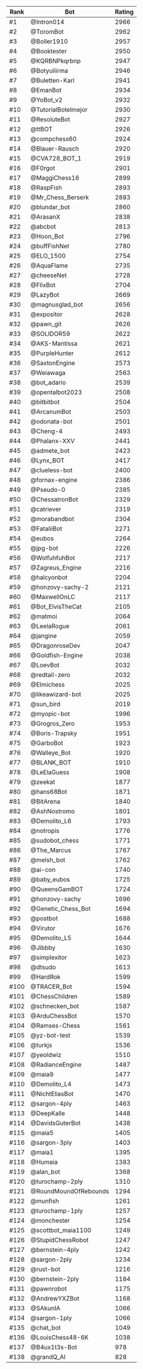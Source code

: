 Rank|Bot|Rating
---|---|---
#1|@Intron014|2966
#2|@ToromBot|2962
#3|@Boller1910|2957
#4|@Booktester|2950
#5|@KQRBNPkqrbnp|2947
#6|@Botyuliirma|2946
#7|@Buletten-Karl|2941
#8|@EmanBot|2934
#9|@YoBot_v2|2932
#10|@TutorialBotelmejor|2930
#11|@ResoluteBot|2927
#12|@ttBOT|2926
#13|@compchess60|2924
#14|@Blauer-Rausch|2920
#15|@CVA728_BOT_1|2919
#16|@F0rgot|2901
#17|@MaggiChess16|2899
#18|@RaspFish|2893
#19|@Mr_Chess_Berserk|2883
#20|@blundar_bot|2860
#21|@ArasanX|2838
#22|@abcbot|2813
#23|@Hoon_Bot|2796
#24|@buffFishNet|2780
#25|@ELO_1500|2754
#26|@AquaFlame|2735
#27|@cheeseNet|2728
#28|@FlixBot|2704
#29|@LazyBot|2669
#30|@magnusglad_bot|2656
#31|@expositor|2628
#32|@pawn_git|2626
#33|@SOLIDOR59|2622
#34|@AKS-Mantissa|2621
#35|@PurpleHunter|2612
#36|@SaxtonEngine|2573
#37|@Weiawaga|2563
#38|@bot_adario|2539
#39|@opentalbot2023|2508
#40|@bitbitbot|2504
#41|@ArcanumBot|2503
#42|@odonata-bot|2501
#43|@Cheng-4|2493
#44|@Phalanx-XXV|2441
#45|@admete_bot|2423
#46|@Lynx_BOT|2417
#47|@clueless-bot|2400
#48|@fornax-engine|2386
#49|@Pseudo-0|2385
#50|@ChessatronBot|2329
#51|@catriever|2319
#52|@morabandbot|2304
#53|@FataliiBot|2271
#54|@eubos|2264
#55|@jpg-bot|2226
#56|@WolfuhfuhBot|2217
#57|@Zagreus_Engine|2216
#58|@halcyonbot|2204
#59|@honzovy-sachy-2|2121
#60|@MaxwellOnLC|2117
#61|@Bot_ElvisTheCat|2105
#62|@matmoi|2064
#63|@LeelaRogue|2061
#64|@jangine|2059
#65|@DragonroseDev|2047
#66|@Goldfish-Engine|2038
#67|@LoevBot|2032
#68|@redtail-zero|2032
#69|@Elmichess|2025
#70|@likeawizard-bot|2025
#71|@sun_bird|2019
#72|@myopic-bot|1996
#73|@Grogros_Zero|1953
#74|@Boris-Trapsky|1951
#75|@GarboBot|1923
#76|@Walleye_Bot|1920
#77|@BLANK_BOT|1910
#78|@LeElaGuess|1908
#79|@zeekat|1877
#80|@hans68Bot|1871
#81|@BitArena|1840
#82|@AshNostromo|1801
#83|@Demolito_L6|1793
#84|@notropis|1776
#85|@sudobot_chess|1771
#86|@The_Marcus|1767
#87|@melsh_bot|1762
#88|@ai-con|1740
#89|@baby_eubos|1725
#90|@QueensGamBOT|1724
#91|@honzovy-sachy|1696
#92|@Genetic_Chess_Bot|1694
#93|@postbot|1688
#94|@Virutor|1676
#95|@Demolito_L5|1644
#96|@Jibbby|1630
#97|@simplexitor|1623
#98|@dtsudo|1613
#99|@HardRok|1599
#100|@TRACER_Bot|1594
#101|@ChessChildren|1589
#102|@schnecken_bot|1587
#103|@ArduChessBot|1570
#104|@Ramses-Chess|1561
#105|@yz-bot-test|1539
#106|@turkjs|1536
#107|@yeoldwiz|1510
#108|@RadianceEngine|1487
#109|@maia9|1477
#110|@Demolito_L4|1473
#111|@NichtEliasBot|1470
#112|@sargon-4ply|1463
#113|@DeepKalle|1448
#114|@DavidsGuterBot|1438
#115|@maia5|1405
#116|@sargon-3ply|1403
#117|@maia1|1395
#118|@Humaia|1383
#119|@alan_bot|1368
#120|@turochamp-2ply|1310
#121|@RoundMoundOfRebounds|1294
#122|@munfish|1261
#123|@turochamp-1ply|1257
#124|@monchester|1254
#125|@scottbot_maia1100|1249
#126|@StupidChessRobot|1247
#127|@bernstein-4ply|1242
#128|@sargon-2ply|1234
#129|@rust-bot|1216
#130|@bernstein-2ply|1184
#131|@pawnrobot|1175
#132|@AndrewYXZBot|1168
#133|@SAkunIA|1066
#134|@sargon-1ply|1066
#135|@chat_bot|1049
#136|@LouisChess48-6K|1038
#137|@B4ux1t3s-Bot|978
#138|@grandQ_AI|828
